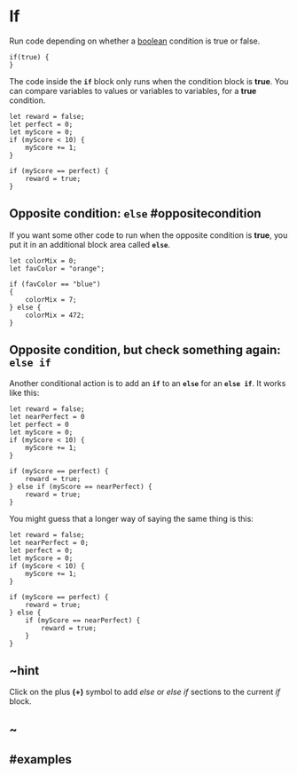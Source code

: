 # If

Run code depending on whether a [boolean](/blocks/logic/boolean) condition is true or false.

```block
if(true) {
}
```

The code inside the **`if`** block only runs when the condition block is **true**. You can compare
variables to values or variables to variables, for a **true** condition.

```block
let reward = false;
let perfect = 0;
let myScore = 0;
if (myScore < 10) {
    myScore += 1;
}

if (myScore == perfect) {
    reward = true;
}
```

## Opposite condition: `else` #oppositecondition

If you want some other code to run when the opposite condition is **true**, you put it in
an additional block area called **`else`**.

```block
let colorMix = 0;
let favColor = "orange";

if (favColor == "blue")
{
    colorMix = 7;
} else {
    colorMix = 472;
}
```
## Opposite condition, but check something again:  `else if`

Another conditional action is to add an **`if`** to an **`else`** for an **`else if`**. It works like this:

```block
let reward = false;
let nearPerfect = 0
let perfect = 0
let myScore = 0;
if (myScore < 10) {
    myScore += 1;
}

if (myScore == perfect) {
    reward = true;
} else if (myScore == nearPerfect) {
    reward = true;
}
```
You might guess that a longer way of saying the same thing is this:

```block
let reward = false;
let nearPerfect = 0;
let perfect = 0;
let myScore = 0;
if (myScore < 10) {
    myScore += 1;
}

if (myScore == perfect) {
    reward = true;
} else {
    if (myScore == nearPerfect) {
        reward = true;
    }
}
```

## ~hint
Click on the plus **(+)** symbol to add *else* or *else if* sections to the current *if* block.
## ~

## #examples
